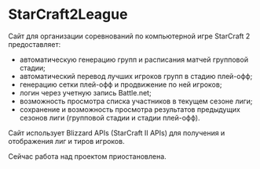 # StarCraft2League
Сайт для организации соревнований по компьютерной игре StarCraft 2 предоставляет:
* автоматическую генерацию групп и расписания матчей групповой стадии;
* автоматический перевод лучших игроков групп в стадию плей-офф;
* генерацию сетки плей-офф и продвижение по ней игроков;
* логин через учетную запись Battle.net;
* возможность просмотра списка участников в текущем сезоне лиги;
* сохранение и возможность просмотра результатов предыдущих сезонов лиги (групповой стадии и стадии плей-офф).

Сайт использует Blizzard APIs (StarCraft II APIs) для получения и отображения лиг и тиров игроков.

Сейчас работа над проектом приостановлена.
